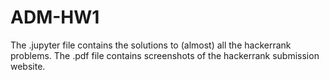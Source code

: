 # ADM-HW1
The .jupyter file contains the solutions to (almost) all the hackerrank problems. The .pdf file contains screenshots of the hackerrank submission website.
